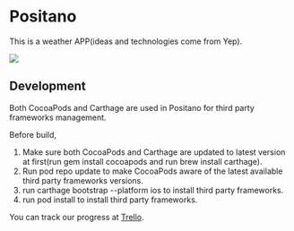# Positano
This is a weather APP(ideas and technologies come from Yep).

![](https://raw.githubusercontent.com/LinDing/Coffee/master/yourName.jpeg)

## Development
Both CocoaPods and Carthage are used in Positano for third party frameworks management.

Before build,

1. Make sure both CocoaPods and Carthage are updated to latest version at first(run gem install cocoapods and run brew install carthage).
2. Run pod repo update to make CocoaPods aware of the latest available third party frameworks versions.
3. run carthage bootstrap --platform ios to install third party frameworks.
4. run pod install to install third party frameworks.

You can track our progress at [Trello](https://trello.com/b/kp3Z0kr0/positano).
